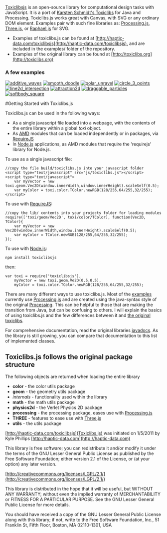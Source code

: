 [Toxiclibsjs](http://haptic-data.com/toxiclibsjs) is an open-source library for computational design tasks with JavaScript. It is a port of [Karsten Schmidt's Toxiclibs](http://toxiclibs.org) for Java and Processing. Toxiclibs.js works great with Canvas, with SVG or any ordinary DOM element. Examples pair with such fine libraries as: [Processing.js](http://processingjs.org), [Three.js](http://github.com/mrdoob/three.js), or [Raphael.js](http://raphaeljs.com) for SVG.



* Examples of toxiclibs.js can be found at [http://haptic-data.com/toxiclibsjs](http://haptic-data.com/toxiclibsjs), and are included in the examples/ folder of the repository.
* Examples of the original library can be found at [http://toxiclibs.org](http://toxiclibs.org)


### A few examples ###
[![additive_waves](http://haptic-data.com/toxiclibsjs/img/additive_waves.jpg)](http://haptic-data.com/toxiclibsjs/examples/AdditiveWaves_pjs-webgl.html)
[![smooth_doodle](http://haptic-data.com/toxiclibsjs/img/smooth_doodle.gif)](http://haptic-data.com/toxiclibsjs/examples/SmoothDoodle_canvas.html)
[![polar_unravel](http://haptic-data.com/toxiclibsjs/img/polar_unravel.gif)](http://haptic-data.com/toxiclibsjs/examples/PolarUnravel_pjs.html)
[![circle_3_points](http://haptic-data.com/toxiclibsjs/img/circle_3_points.gif)](http://haptic-data.com/toxiclibsjs/examples/Circle3Points_pjs.html)
[![line2d_intersection](http://haptic-data.com/toxiclibsjs/img/line2d_intersection.gif)](http://haptic-data.com/toxiclibsjs/examples/Line2DIntersection_pjs.html)
[![attraction2d](http://haptic-data.com/toxiclibsjs/img/physics2d_attraction2d.gif)](http://haptic-data.com/toxiclibsjs/examples/Attraction2D_pjs.html)
[![draggable_particles](http://haptic-data.com/toxiclibsjs/img/physics2d_draggableparticles.gif)](http://haptic-data.com/toxiclibsjs/examples/DraggableParticles_pjs.html)
[![softbody_square](http://haptic-data.com/toxiclibsjs/img/physics2d_softbodysquare.gif)](http://haptic-data.com/toxiclibsjs/examples/SoftBodySquare_pjs.html)


#Getting Started with Toxiclibs.js

Toxiclibs.js can be used in the following ways:

*	As a single javascript file loaded into a webpage, with the contents of the entire library within a global *toxi* object.
*	As [AMD](https://github.com/amdjs/amdjs-api/wiki/AMD) modules that can be loaded independently or in packages, via [RequireJS](http://requirejs.org)
*	In [Node.js](http://nodejs.org) applications, as AMD modules that require the 'requirejs' library for Node.js.

To use as a single javascript file:

	//copy the file build/toxiclibs.js into your javascript folder
	<script type="text/javascript" src="js/toxiclibs.js"></script>
	<script type="text/javascript">
		var myVector = new toxi.geom.Vec2D(window.innerWidth,window.innerHeight).scaleSelf(0.5);
		var myColor = toxi.color.TColor.newRGB(128/255,64/255,32/255);
	</script>
To use with [RequireJS](http://requirejs.org):

	//copy the lib/ contents into your projects folder for loading modules
	require(['toxi/geom/Vec2D', toxi/color/TColor], function(Vec2D, TColor){
		var myVector = new Vec2D(window.innerWidth,window.innerHeight).scaleSelf(0.5);
		var myColor = TColor.newRGB(128/255,64/255,32/255);
	});
To use with [Node.js](http://nodejs.org):

	npm install toxiclibsjs
then:

	var	toxi = require('toxiclibsjs'),
		myVector = new toxi.geom.Ve2D(0.5,0.5),
		myColor = toxi.color.TColor.newRGB(128/255,64/255,32/255);

There are many different ways to use toxiclibs.js. Most of the [examples](http://haptic-data.com/toxiclibsjs/#examples) currently use [Processing.js](http://processingjs.org) and are created using the java-syntax style of the original [Processing](http://processing.org). This can be helpful to those that are making the transition from Java, but can be confusing to others. I will explain the basics of using toxiclibs.js and the few differences between it and [the original toxiclibs](http://toxiclibs.org). 

For comprehensive documentation, read the original libraries [javadocs](http://toxiclibs.org/javadocs/). As the library is still growing, you can compare that documentation to this list of implemented classes.


## Toxiclibs.js follows the original package structure
The following objects are returned when loading the entire library


* **color** - the color utils package
* **geom** - the geometry utils package
* *internals* - functionality used within the library
* **math** - the math utils package
* **physics2d** - the Verlet Physics 2D package
* **processing** - the processing package, eases use with [Processing.js](http://processingjs.org)
* **THREE** - features to ease use with [Three.js](http://github.com/mrdoob/three.js)
* **utils** - the utils package





[http://haptic-data.com/toxiclibsjs](Toxiclibs.js) was initiated on 1/5/2011 by Kyle Phillips [http://haptic-data.com](http://haptic-data.com)



This library is free software; you can redistribute it and/or
modify it under the terms of the GNU Lesser General Public
License as published by the Free Software Foundation; either
version 2.1 of the License, or (at your option) any later version.

[http://creativecommons.org/licenses/LGPL/2.1/](http://creativecommons.org/licenses/LGPL/2.1/)

This library is distributed in the hope that it will be useful,
but WITHOUT ANY WARRANTY; without even the implied warranty of
MERCHANTABILITY or FITNESS FOR A PARTICULAR PURPOSE.  See the GNU
Lesser General Public License for more details.

You should have received a copy of the GNU Lesser General Public
License along with this library; if not, write to the Free Software
Foundation, Inc., 51 Franklin St, Fifth Floor, Boston, MA 02110-1301, USA